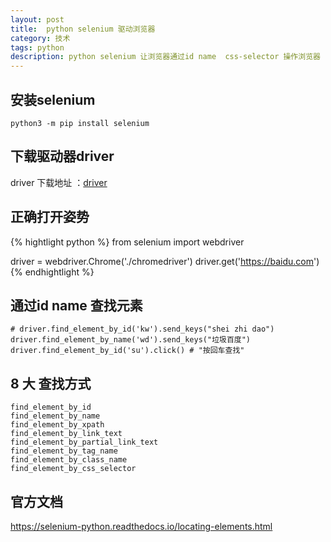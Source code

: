 ```yaml
---
layout: post
title:	python selenium 驱动浏览器
category: 技术
tags: python
description: python selenium 让浏览器通过id name  css-selector 操作浏览器
---
```


## 安装selenium
```
python3 -m pip install selenium
```
## 下载驱动器driver
driver 下载地址 ：[driver](https://sites.google.com/a/chromium.org/chromedriver/)

##  正确打开姿势
{% hightlight python %}
from selenium import webdriver


driver = webdriver.Chrome('./chromedriver')
driver.get('https://baidu.com')
{% endhightlight %}
## 通过id name 查找元素
```
# driver.find_element_by_id('kw').send_keys("shei zhi dao")
driver.find_element_by_name('wd').send_keys("垃圾百度")
driver.find_element_by_id('su').click() # "按回车查找"

```
## 8 大 查找方式
```
find_element_by_id
find_element_by_name
find_element_by_xpath
find_element_by_link_text
find_element_by_partial_link_text
find_element_by_tag_name
find_element_by_class_name
find_element_by_css_selector
```

## 官方文档
https://selenium-python.readthedocs.io/locating-elements.html

